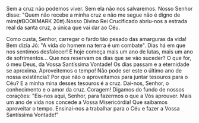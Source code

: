 Sem a cruz não podemos viver. Sem ela não nos salvaremos. Nosso Senhor disse: "Quem não recebe a minha cruz e não me segue não é digno de mim(#BOOKMARK 20#).Nosso Divino Rei Crucificado abriu-nos a estrada real da santa cruz, a única que vai dar ao Céu.

Como custa, Senhor, carregar o fardo tão pesado das amarguras da vida! Bem dizia Jó: "A vida do homem na terra é um combate". Dias há em que nos sentimos desfalecer! E hoje começa mais um ano de lutas, mais um ano de sofrimentos\... Que nos reservam os dias que se vão suceder? O que for, ó meu Deus, da Vossa Santíssima Vontade! Os dias passam e a eternidade se aproxima. Aproveitemos o tempo! Não pode ser este o último ano de nossa existência? Por que não o aproveitamos para juntar tesouros para o Céu? E a minha mina desses tesouros é a cruz. Dai-nos, Senhor, o conhecimento e o amor da cruz. Coragem! Digamos do fundo de nossos corações: "Eis-nos aqui, Senhor, para fazermos o que a Vós aprouver. Mais um ano de vida nos concede a Vossa Misericórdia! Que saibamos aproveitar o tempo. Ensinai-nos a trabalhar para o Céu e fazer a Vossa Santíssima Vontade!"